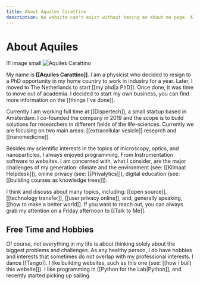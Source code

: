 ```yaml
---
title: About Aquiles Carattino
description: No website can't exist without having an about me page. All you need to know about Aquiles Carattino and this website
---
```


# About Aquiles

!!! image small
	![Aquiles Carattino](/Aquiles_Carattino.jpg)

My name is **[[Aquiles Carattino]]**. I am a physicist who decided to resign to a PhD opportunity in my home country to work in industry for a year. Later, I moved to The Netherlands to start [[my phd|a PhD]]. Once done, it was time to move out of academia. I decided to start my own business, you can find more information on the [[things I've done]]. 

Currently I am working full time at [[Dispertech]], a small startup based in Amsterdam. I co-founded the company in 2019 and the scope is to build solutions for researchers in different fields of the life-sciences. Currently we are focusing on two main areas: [[extracellular vesicle]] research and [[nanomedicine]].

Besides my scientific interests in the topics of microscopy, optics, and nanoparticles, I always enjoyed programming. From Instrumentation software to websites. I am concerned with, what I consider, are the major challenges of my generation: climate and the environment (see: [[Klimaat Helpdesk]]), online privacy (see: [[Privalytics]]), digital education (see: [[building courses as knowledge trees]]). 

I think and discuss about many topics, including: [[open source]], [[technology transfer]], [[user privacy online]], and, generally speaking, [[how to make a better world]]. If you want to reach out, you can always grab my attention on a Friday afternoon to [[Talk to Me]]. 

## Free Time and Hobbies
Of course, not everything in my life is about thinking solely about the biggest problems and challenges. As any healthy person, I do have hobbies and interests that sometimes do not overlap with my professional interests. I dance [[Tango]]. I like building websites, such as this one (see: [[how i built this website]]). I like programming in [[Python for the Lab|Python]], and recently started picking up sailing. 